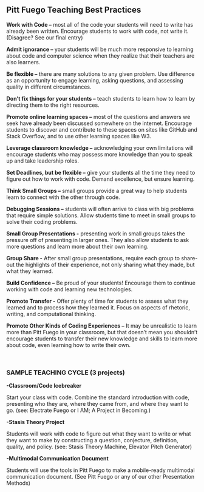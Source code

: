 ## Pitt Fuego Teaching Best Practices

**Work with Code –** most all of the code your students will need to write has already been written. Encourage students to work with code, not write it. (Disagree? See our final entry)

**Admit ignorance –** your students will be much more responsive to learning about code and computer science when they realize that their teachers are also learners.  

**Be flexible –** there are many solutions to any given problem. Use difference as an opportunity to engage learning, asking questions, and assessing quality in different circumstances.    

**Don’t fix things for your students –** teach students to learn how to learn by directing them to the right resources.

**Promote online learning spaces –** most of the questions and answers we seek have already been discussed somewhere on the internet. Encourage students to discover and contribute to these spaces on sites like GitHub and Stack Overflow, and to use other learning spaces like W3. 
 
**Leverage classroom knowledge –** acknowledging your own limitations will encourage students who may possess more knowledge than you to speak up and take leadership roles. 

**Set Deadlines, but be flexible –** give your students all the time they need to figure out how to work with code. Demand excellence, but ensure learning. 

**Think Small Groups –** small groups provide a great way to help students learn to connect with the other through code. 

**Debugging Sessions –** students will often arrive to class with big problems that require simple solutions. Allow students time to meet in small groups to solve their coding problems. 

**Small Group Presentations -** presenting work in small groups takes the pressure off of presenting in larger ones. They also allow students to ask more questions and learn more about their own learning. 

**Group Share -** After small group presentations, require each group to share-out the highlights of their experience, not only sharing what they made, but what they learned. 

**Build Confidence –** Be proud of your students! Encourage them to continue working with code and learning new technologies. 

**Promote Transfer -** Offer plenty of time for students to assess what they learned and to process how they learned it. Focus on aspects of rhetoric, writing, and computational thinking.

**Promote Other Kinds of Coding Experiences –** It may be unrealistic to learn more than Pitt Fuego in your classroom, but that doesn’t mean you shouldn’t encourage students to transfer their new knowledge and skills to learn more about code, even learning how to write their own.   
 
<br>


### **SAMPLE TEACHING CYCLE** (3 projects)

**-Classroom/Code Icebreaker**

Start your class with code. Combine the standard introduction with code, presenting who they are, where they came from, and where they want to go.  (see: Electrate Fuego or I AM; A Project in Becoming.)

**-Stasis Theory Project**

Students will work with code to figure out what they want to write or what they want to make by constructing a question, conjecture, definition, quality, and policy. (see: Stasis Theory Machine, Elevator Pitch Generator)

**-Multimodal Communication Document**

Students will use the tools in Pitt Fuego to make a mobile-ready multimodal communication document. (See Pitt Fuego or any of our other Presentation Methods)








 
